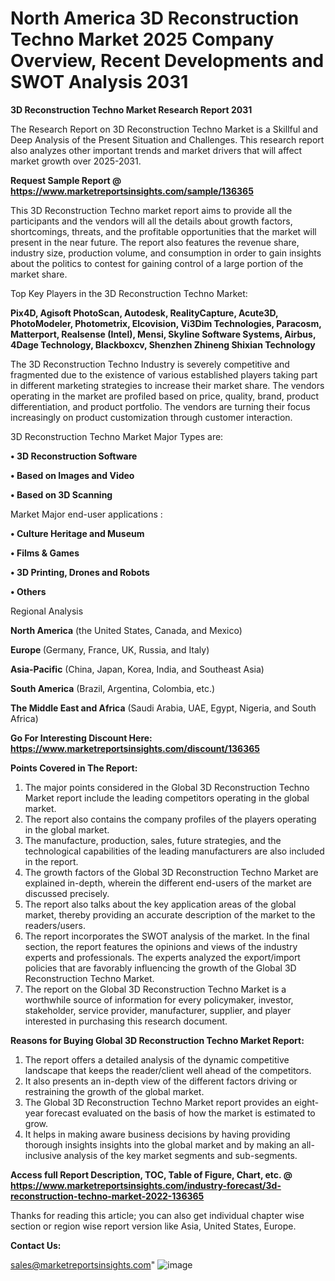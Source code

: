# North America 3D Reconstruction Techno Market 2025 Company Overview, Recent Developments and SWOT Analysis 2031

<strong>3D Reconstruction Techno Market Research Report 2031</strong>

The Research Report on 3D Reconstruction Techno Market is a Skillful and Deep Analysis of the Present Situation and Challenges. This research report also analyzes other important trends and market drivers that will affect market growth over 2025-2031.

<strong>Request Sample Report @ <a href=https://www.marketreportsinsights.com/sample/136365>https://www.marketreportsinsights.com/sample/136365</a></strong>

This 3D Reconstruction Techno market report aims to provide all the participants and the vendors will all the details about growth factors, shortcomings, threats, and the profitable opportunities that the market will present in the near future. The report also features the revenue share, industry size, production volume, and consumption in order to gain insights about the politics to contest for gaining control of a large portion of the market share.

Top Key Players in the 3D Reconstruction Techno Market:

<strong>Pix4D, Agisoft PhotoScan, Autodesk, RealityCapture, Acute3D, PhotoModeler, Photometrix, Elcovision, Vi3Dim Technologies, Paracosm, Matterport, Realsense (Intel), Mensi, Skyline Software Systems, Airbus, 4Dage Technology, Blackboxcv, Shenzhen Zhineng Shixian Technology</strong>

The 3D Reconstruction Techno Industry is severely competitive and fragmented due to the existence of various established players taking part in different marketing strategies to increase their market share. The vendors operating in the market are profiled based on price, quality, brand, product differentiation, and product portfolio. The vendors are turning their focus increasingly on product customization through customer interaction.

3D Reconstruction Techno Market Major Types are:

<strong>• 3D Reconstruction Software

• Based on Images and Video

• Based on 3D Scanning</strong>

Market Major end-user applications :

<strong>• Culture Heritage and Museum

• Films & Games

• 3D Printing, Drones and Robots

• Others</strong>

Regional Analysis

</u><strong><b>North America</b></strong> (the United States, Canada, and Mexico)

<strong><b>Europe </b></strong>(Germany, France, UK, Russia, and Italy)

<strong><b>Asia-Pacific</b></strong> (China, Japan, Korea, India, and Southeast Asia)

<strong><b>South America</b></strong> (Brazil, Argentina, Colombia, etc.)

<strong><b>The Middle East and Africa</b></strong> (Saudi Arabia, UAE, Egypt, Nigeria, and South Africa)

<strong>Go For Interesting Discount Here: <a href=https://www.marketreportsinsights.com/discount/136365>https://www.marketreportsinsights.com/discount/136365</a></strong>

<strong>Points Covered in The Report:</strong>
<ol>
  <li>The major points considered in the Global 3D Reconstruction Techno Market report include the leading competitors operating in the global market.</li>
  <li>The report also contains the company profiles of the players operating in the global market.</li>
  <li>The manufacture, production, sales, future strategies, and the technological capabilities of the leading manufacturers are also included in the report.</li>
  <li>The growth factors of the Global 3D Reconstruction Techno Market are explained in-depth, wherein the different end-users of the market are discussed precisely.</li>
  <li>The report also talks about the key application areas of the global market, thereby providing an accurate description of the market to the readers/users.</li>
  <li>The report incorporates the SWOT analysis of the market. In the final section, the report features the opinions and views of the industry experts and professionals. The experts analyzed the export/import policies that are favorably influencing the growth of the Global 3D Reconstruction Techno Market.</li>
  <li>The report on the Global 3D Reconstruction Techno Market is a worthwhile source of information for every policymaker, investor, stakeholder, service provider, manufacturer, supplier, and player interested in purchasing this research document.</li>
</ol>
<strong>Reasons for Buying Global 3D Reconstruction Techno Market Report:</strong>

<ol>
  <li>The report offers a detailed analysis of the dynamic competitive landscape that keeps the reader/client well ahead of the competitors.</li>
  <li>It also presents an in-depth view of the different factors driving or restraining the growth of the global market.</li>
  <li>The Global 3D Reconstruction Techno Market report provides an eight-year forecast evaluated on the basis of how the market is estimated to grow.</li>
  <li>It helps in making aware business decisions by having providing thorough insights insights into the global market and by making an all-inclusive analysis of the key market segments and sub-segments.</li>
</ol>
<strong>Access full Report Description, TOC, Table of Figure, Chart, etc. @ <a href=https://www.marketreportsinsights.com/industry-forecast/3d-reconstruction-techno-market-2022-136365>https://www.marketreportsinsights.com/industry-forecast/3d-reconstruction-techno-market-2022-136365</a></strong>


Thanks for reading this article; you can also get individual chapter wise section or region wise report version like Asia, United States, Europe.

<strong>Contact Us:</strong>

sales@marketreportsinsights.com"
![image](https://github.com/user-attachments/assets/d299c721-c440-4faf-abcb-85d1f9f9ef64)
